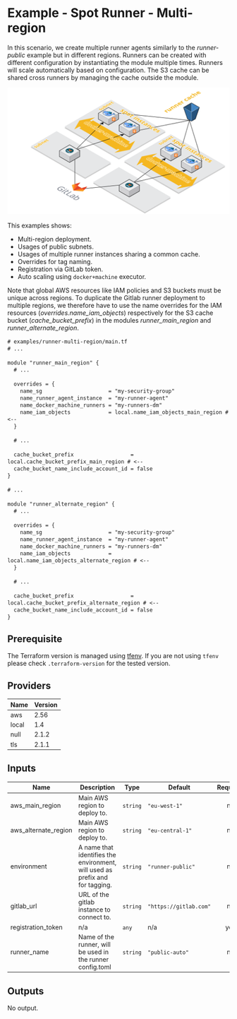 # Example - Spot Runner - Multi-region

In this scenario, we create multiple runner agents similarly to the _runner-public_ example but in different regions. Runners can be created with different configuration by instantiating the module multiple times. Runners will scale automatically based on configuration. The S3 cache can be shared cross runners by managing the cache outside the module.

![runners-cache](https://github.com/npalm/assets/raw/master/images/terraform-aws-gitlab-runner/runner-cache.png)

This examples shows:

  - Multi-region deployment.
  - Usages of public subnets.
  - Usages of multiple runner instances sharing a common cache.
  - Overrides for tag naming.
  - Registration via GitLab token.
  - Auto scaling using `docker+machine` executor.

Note that global AWS resources like IAM policies and S3 buckets must be unique across regions.
To duplicate the Gitlab runner deployment to multiple regions, we therefore have to use the name overrides for the IAM resources (_overrides.name_iam_objects_) respectively for the S3 cache bucket (_cache_bucket_prefix_) in the modules _runner_main_region_ and _runner_alternate_region_.

```hcl
# examples/runner-multi-region/main.tf
# ...

module "runner_main_region" {
  # ...
  
  overrides = {
    name_sg                     = "my-security-group"
    name_runner_agent_instance  = "my-runner-agent"
    name_docker_machine_runners = "my-runners-dm"
    name_iam_objects            = local.name_iam_objects_main_region # <--
  }

  # ...

  cache_bucket_prefix                  = local.cache_bucket_prefix_main_region # <--
  cache_bucket_name_include_account_id = false
}

# ...

module "runner_alternate_region" {
  # ...
  
  overrides = {
    name_sg                     = "my-security-group"
    name_runner_agent_instance  = "my-runner-agent"
    name_docker_machine_runners = "my-runners-dm"
    name_iam_objects            = local.name_iam_objects_alternate_region # <--
  }

  # ...

  cache_bucket_prefix                  = local.cache_bucket_prefix_alternate_region # <--
  cache_bucket_name_include_account_id = false
}
```

## Prerequisite

The Terraform version is managed using [tfenv](https://github.com/Zordrak/tfenv). If you are not using `tfenv` please check `.terraform-version` for the tested version.

## Providers

| Name | Version |
|------|---------|
| aws | 2.56 |
| local | 1.4 |
| null | 2.1.2 |
| tls | 2.1.1 |

## Inputs

| Name | Description | Type | Default | Required |
|------|-------------|------|---------|:-----:|
| aws\_main\_region | Main AWS region to deploy to. | `string` | `"eu-west-1"` | no |
| aws\_alternate\_region | Main AWS region to deploy to. | `string` | `"eu-central-1"` | no |
| environment | A name that identifies the environment, will used as prefix and for tagging. | `string` | `"runner-public"` | no |
| gitlab\_url | URL of the gitlab instance to connect to. | `string` | `"https://gitlab.com"` | no |
| registration\_token | n/a | `any` | n/a | yes |
| runner\_name | Name of the runner, will be used in the runner config.toml | `string` | `"public-auto"` | no |

## Outputs

No output.
